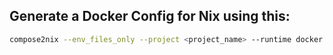 ## Generate a Docker Config for Nix using this:
```bash
compose2nix --env_files_only --project <project_name> --runtime docker
```